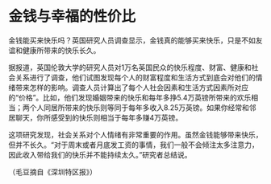 # 金钱与幸福的性价比

金钱能买来快乐吗？英国研究人员调查显示，金钱真的能够买来快乐，只是不如友谊和健康所带来的快乐长久。

据报道，英国伦敦大学的研究人员对1万名英国民众的快乐程度、财富、健康和社会关系进行了调查，他们试图发现每个人的财富程度和生活方式到底会对他们的情绪带来怎样的影响。调查人员计算出了每个人社会因素和生活方式因素所对应的“价格”。比如，他们发现婚姻带来的快乐和每年多挣5.4万英镑所带来的欢乐相当；两个人同居所带来的快乐则等同于每年多收入8.25万英镑。如果你经常和邻居聊天，你所感受到的快乐则相当于每年多赚4万英镑。

这项研究发现，社会关系对个人情绪有非常重要的作用。虽然金钱能够带来快乐，但并不长久。“对于周末或者月底发工资的事情，我们一般不会倾注太多注意力，因此收入带给我们的快乐并不能持续太久。”研究者总结说。

（毛豆摘自《深圳特区报》）